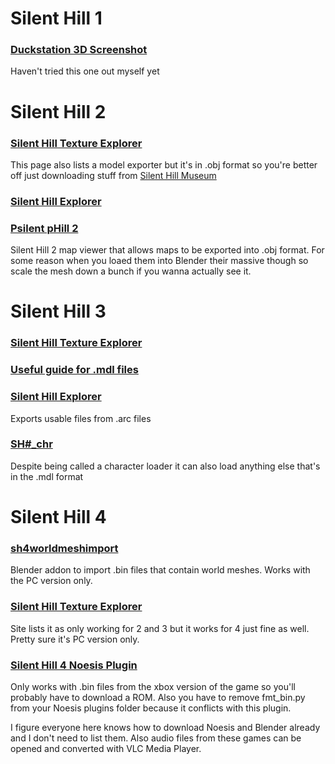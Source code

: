# Silent Hill 1
### [Duckstation 3D Screenshot](https://github.com/scurest/duckstation-3D-Screenshot)
Haven't tried this one out myself yet

# Silent Hill 2
### [Silent Hill Texture Explorer](https://www.silenthillmemories.net/sh2/modding_en.htm)
This page also lists a model exporter but it's in .obj format so you're better off just downloading stuff from [Silent Hill Museum](https://silenthillmuseum.org/)

### [Silent Hill Explorer](https://drive.google.com/file/d/1aVf7DRGpgFQgle50gO6HSkozNHjlJVgr/view)

### [Psilent pHill 2](https://github.com/pmttavara/ph2/tree/main)
Silent Hill 2 map viewer that allows maps to be exported into .obj format. For some reason when you loaed them into Blender their massive though so scale the mesh down a bunch if you wanna actually see it.

# Silent Hill 3
### [Silent Hill Texture Explorer](https://www.silenthillmemories.net/sh2/modding_en.htm)

### [Useful guide for .mdl files](https://youtu.be/zdLDgnbHfHU)

### [Silent Hill Explorer](https://drive.google.com/file/d/1aVf7DRGpgFQgle50gO6HSkozNHjlJVgr/view)
Exports usable files from .arc files

### [SH#_chr](https://github.com/alanm20/SH3_chr/tree/main)
Despite being called a character loader it can also load anything else that's in the .mdl format

# Silent Hill 4
### [sh4worldmeshimport](https://github.com/HunterStanton/sh4worldmeshimport)
Blender addon to import .bin files that contain world meshes. Works with the PC version only.

### [Silent Hill Texture Explorer](https://www.silenthillmemories.net/sh2/modding_en.htm)
Site lists it as only working for 2 and 3 but it works for 4 just fine as well. Pretty sure it's PC version only.

### [Silent Hill 4 Noesis Plugin](https://youtu.be/4fNbtRQ7irM)
Only works with .bin files from the xbox version of the game so you'll probably have to download a ROM. Also you have to remove fmt_bin.py from your Noesis plugins folder because it conflicts with this plugin.

I figure everyone here knows how to download Noesis and Blender already and I don't need to list them. Also audio files from these games can be opened and converted with VLC Media Player.
